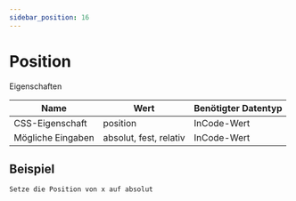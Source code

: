 ```yaml
---
sidebar_position: 16
---
```


# Position

Eigenschaften

| Name              | Wert              | Benötigter Datentyp   |
| ----              | ----              | --------------------- |
| CSS-Eigenschaft   | position    | InCode-Wert           |
| Mögliche Eingaben | absolut, fest, relativ | InCode-Wert           |

## Beispiel
```
Setze die Position von x auf absolut
```
